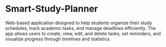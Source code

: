 # Smart-Study-Planner
Web-based application designed to help students organize their study schedules, track academic tasks, and manage deadlines efficiently. The app allows users to create, view, edit, and delete tasks, set reminders, and visualize progress through timelines and statistics.
